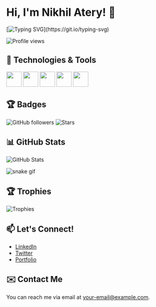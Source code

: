 # Hi, I'm Nikhil Atery! 👋

[![Typing SVG](https://readme-typing-svg.herokuapp.com?font=Fira+Code&size=25&color=F72585&lines=Aspiring+Bug+Bounty+Hunter;Web+Developer+in+Progress;Learning+Every+Day!)](https://git.io/typing-svg)

![Profile views](https://komarev.com/ghpvc/?username=NikhilAtery&color=blue&style=flat-square)

## 🔧 Technologies & Tools  
<img src="https://cdn.jsdelivr.net/gh/devicons/devicon/icons/python/python-original.svg" width="40" height="40"/> 
<img src="https://cdn.jsdelivr.net/gh/devicons/devicon/icons/html5/html5-original.svg" width="40" height="40"/>
<img src="https://cdn.jsdelivr.net/gh/devicons/devicon/icons/css3/css3-original.svg" width="40" height="40"/>
<img src="https://cdn.jsdelivr.net/gh/devicons/devicon/icons/javascript/javascript-original.svg" width="40" height="40"/>
<img src="https://cdn.jsdelivr.net/gh/devicons/devicon/icons/git/git-original.svg" width="40" height="40"/>

## 🏆 Badges  
![GitHub followers](https://img.shields.io/github/followers/NikhilAtery?label=Follow&style=social)
![Stars](https://img.shields.io/github/stars/NikhilAtery?label=Stars&style=social)

## 📊 GitHub Stats
![GitHub Stats](https://github-readme-stats.vercel.app/api?username=NikhilAtery&show_icons=true&theme=radical)

![snake gif](https://github.com/NikhilAtery/NikhilAtery/blob/output/github-contribution-grid-snake.svg)

## 🏆 Trophies  
![Trophies](https://github-profile-trophy.vercel.app/?username=NikhilAtery&theme=onestar&no-frame=true&margin-w=15)

## 📫 Let's Connect!  
- [LinkedIn](https://linkedin.com/in/nikhil-attery)
- [Twitter](https://twitter.com/your_twitter_handle) <!-- Add your Twitter link here -->
- [Portfolio](https://yourportfolio.com) <!-- Add your portfolio link here -->

## ✉️ Contact Me  
You can reach me via email at [your-email@example.com](mailto:your-email@example.com).
